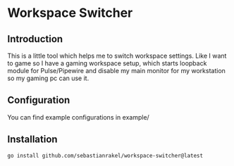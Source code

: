 # Workspace Switcher

## Introduction
This is a little tool which helps me to switch workspace settings. Like I want to game so I have a gaming workspace setup, which starts
loopback module for Pulse/Pipewire and disable my main monitor for my workstation so my gaming pc can use it.

## Configuration
You can find example configurations in example/

## Installation

``` bash
go install github.com/sebastianrakel/workspace-switcher@latest
```
